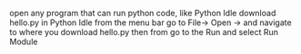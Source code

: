 open any program that can run python code, like Python Idle
download hello.py
in Python Idle from the menu bar go to File-> Open -> and navigate to where you download hello.py then from go to the Run and select Run Module
